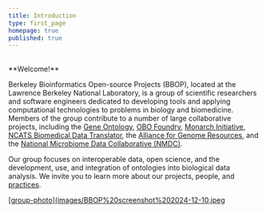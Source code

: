 ```yaml
---
title: Introduction
type: first_page
homepage: true
published: true
---
```


<br/>
**Welcome!**


Berkeley Bioinformatics Open-source Projects (BBOP), located at the Lawrence Berkeley National Laboratory, is a group of scientific researchers and software engineers dedicated to developing tools and applying computational technologies to problems in biology and biomedicine.
Members of the group contribute to a number of large collaborative projects, including the [Gene Ontology](project/gene-ontology), [OBO Foundry](project/obo-foundry), [Monarch Initiative](project/monarch/), [NCATS Biomedical Data Translator](/project/ncats-translator), the [Alliance for Genome Resources](project/agr), and the [National Microbiome Data Collaborative (NMDC)](/project/nmdc).

Our group focuses on interoperable data, open science, and the development, use, and integration of ontologies into biological data analysis. We invite you to learn more about our projects, people, and [practices](best_practice).

[[group-photo](images/BBOP%20screenshot%202024-12-10.jpeg](/jobs)
